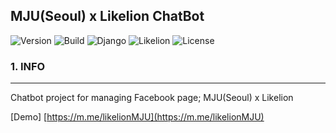 MJU(Seoul) x Likelion ChatBot
-----------------------------

![Version](https://img.shields.io/badge/Version-3.1.0-green.svg) ![Build](https://img.shields.io/badge/Build-Passing-success.svg) ![Django](https://img.shields.io/badge/Python-Django-darkgreen.svg) ![Likelion](https://img.shields.io/badge/Likelion-MJU(Seoul)-9cf.svg) ![License](https://img.shields.io/badge/License-MIT-informational.svg)

### 1. INFO

---

Chatbot project for managing Facebook page; MJU(Seoul) x Likelion

[Demo] [https://m.me/likelionMJU](https://m.me/likelionMJU)

